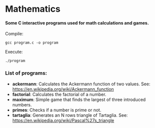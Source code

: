 # Mathematics 

#### Some C interactive programs used for math calculations and games.

Compile:
```
gcc program.c -o program
```

Execute:
```
./program
```

### List of programs:
- **ackermann**: Calculates the Ackermann function of two values. See: https://en.wikipedia.org/wiki/Ackermann_function
- **factorial**: Calculates the factorial of a number.
- **maximum**: Simple game that finds the largest of three introduced numbers. 
- **primes**: Checks if a number is prime or not.
- **tartaglia**: Generates an N rows triangle of Tartaglia. See: https://en.wikipedia.org/wiki/Pascal%27s_triangle
